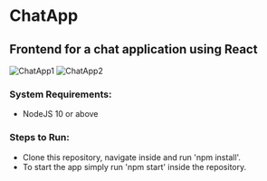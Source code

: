# ChatApp
## Frontend for a chat application using React

![ChatApp1](https://github.com/Tamanash-unr/cn-ChatApp/assets/78737123/772f2940-2d6d-4772-ab31-483fd0c98272)
![ChatApp2](https://github.com/Tamanash-unr/cn-ChatApp/assets/78737123/e95472cf-ada2-4db1-90f5-7516ddfb4051)

### System Requirements:
- NodeJS 10 or above

### Steps to Run:
- Clone this repository, navigate inside and run 'npm install'.
- To start the app simply run 'npm start' inside the repository.
